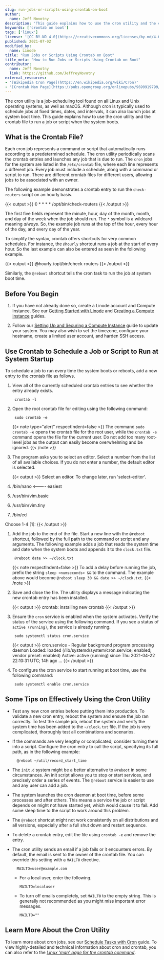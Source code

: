 ```yaml
---
slug: run-jobs-or-scripts-using-crontab-on-boot
author:
  name: Jeff Novotny
description: 'This guide explains how to use the cron utility and the crontab file to run jobs or scripts when your Linode boots, as well as best practices when using cron.'
keywords: ['crontab on boot']
tags: ['linux']
license: '[CC BY-ND 4.0](https://creativecommons.org/licenses/by-nd/4.0)'
published: 2021-07-02
modified_by:
  name: Linode
title: "Run Jobs or Scripts Using Crontab on Boot"
title_meta: "How to Run Jobs or Scripts Using Crontab on Boot"
contributor:
  name: Jeff Novotny
  link: https://github.com/JeffreyNovotny
external_resources:
- '[Wikipedia Cron Page](https://en.wikipedia.org/wiki/Cron)'
- '[Crontab Man Page](https://pubs.opengroup.org/onlinepubs/9699919799/utilities/crontab.html)'
---
```


The cron utility is a job-scheduling tool found on all Linux and Unix operating systems, as well as macOS. Although cron is typically used to schedule jobs at fixed times, dates, and intervals, it can also launch jobs at system boot time. This guide explains how to use the cron utility and the crontab file to run a job or script when the system boots.

## What is the Crontab File?

Each cron job represents a command or script that automatically runs according to a predetermined schedule. The cron utility periodically scans the crontab entries and launches any job that is due to run. The `cron` jobs for the system are listed in the `/etc/crontab` file, where each line represents a different job. Every job must include a schedule, along with a command or script to run. There are different crontab files for different users, allowing jobs to be associated with an owner.

The following example demonstrates a crontab entry to run the `check-routers` script on an hourly basis.

{{< output >}}
0 \* \* \* \* /opt/bin/check-routers
{{< /output >}}

The first five fields represent the minute, hour, day of the month, month, and day of the week when the job should run. The `*` symbol is a wildcard meaning *always*. So, the example job runs at the top of the hour, every hour of the day, and every day of the year.

To simplify the syntax, crontab offers shortcuts for very common schedules. For instance, the `@hourly` shortcut runs a job at the start of every hour. So the last example can also be entered as seen in the following example.

{{< output >}}
@hourly /opt/bin/check-routers
{{< /output >}}

Similarly, the `@reboot` shortcut tells the cron task to run the job at system boot time.

## Before You Begin

1.  If you have not already done so, create a Linode account and Compute Instance. See our [Getting Started with Linode](/docs/guides/getting-started/) and [Creating a Compute Instance](/docs/guides/creating-a-compute-instance/) guides.

1.  Follow our [Setting Up and Securing a Compute Instance](/docs/guides/set-up-and-secure/) guide to update your system. You may also wish to set the timezone, configure your hostname, create a limited user account, and harden SSH access.

## Use Crontab to Schedule a Job or Script to Run at System Startup

To schedule a job to run every time the system boots or reboots, add a new entry to the crontab file as follows.

1. View all of the currently scheduled crontab entries to see whether the entry already exists.

        crontab -l

1. Open the root crontab file for editing using the following command:

        sudo crontab -e

    {{< note type="alert" respectIndent=false >}}
The command `sudo crontab -e` opens the crontab file for the root user, while the `crontab -e` command opens the file for the current user. Do not add too many root-level jobs as the output can easily become overwhelming and be ignored.
    {{< /note >}}

1. The program asks you to select an editor. Select a number from the list of all available choices. If you do not enter a number, the default editor is selected.

    {{< output >}}
Select an editor.  To change later, run 'select-editor'.
1. /bin/nano        <---- easiest
2. /usr/bin/vim.basic
3. /usr/bin/vim.tiny
4. /bin/ed

Choose 1-4 [1]:
    {{< /output >}}

1. Add the job to the end of the file. Start a new line with the `@reboot` shortcut, followed by the full path to the command or script and any arguments. The following example adds a job that reads the system time and date when the system boots and appends it to the `clock.txt` file.

        @reboot date >> ~/clock.txt

    {{< note respectIndent=false >}}
To add a delay before running the job, prefix the string `sleep <numseconds> &&` to the command. The example above would become `@reboot sleep 30 && date >> ~/clock.txt`.
    {{< /note >}}

1. Save and close the file. The utility displays a message indicating the new crontab entry has been installed.

    {{< output >}}
crontab: installing new crontab
    {{< /output >}}

1. Ensure the `cron` service is enabled when the system activates. Verify the status of the service using the following command. If you see a status of `active (running)`, the service is already running.

        sudo systemctl status cron.service

    {{< output >}}
cron.service - Regular background program processing daemon
     Loaded: loaded (/lib/systemd/system/cron.service; enabled; vendor preset: enabled)
     Active: active (running) since Thu 2021-04-22 22:10:31 UTC; 14h ago
...
    {{< /output >}}

1. To configure the cron service to start running at boot time, use the following command:

        sudo systemctl enable cron.service

## Some Tips on Effectively Using the Cron Utility

- Test any new cron entries before putting them into production. To validate a new cron entry, reboot the system and ensure the job ran correctly. To test the sample job, reboot the system and verify the system time has been added to the `~/clock.txt` file. If the job is very complicated, thoroughly test all combinations and scenarios.

- If the commands are very lengthy or complicated, consider turning them into a script. Configure the cron entry to call the script, specifying its full path, as in the following example:

        @reboot ~/util/record_start_time

- The `init.d` system might be a better alternative to `@reboot` in some circumstances. An init script allows you to stop or start services, and precisely order a series of events. The `@reboot` service is easier to use and any user can add a job.

- The system launches the cron daemon at boot time, before some processes and after others. This means a service the job or script depends on might not have started yet, which would cause it to fail. Add some sleep time to the script to work around this problem.

- The `@reboot` shortcut might not work consistently on all distributions and all versions, especially after a full shut down and restart sequence.

- To delete a crontab entry, edit the file using `crontab -e` and remove the entry.

- The cron utility sends an email if a job fails or it encounters errors. By default, the email is sent to the owner of the crontab file. You can override this setting with a `MAILTO` directive.

        MAILTO=user@example.com

  - For a local user, enter the following.

        MAILTO=localuser

  - To turn off emails completely, set `MAILTO` to the empty string. This is generally not recommended as you might miss important error messages.

        MAILTO=""

## Learn More About the Cron Utility

To learn more about cron jobs, see our [Schedule Tasks with Cron](/docs/guides/schedule-tasks-with-cron/) guide. To view highly-detailed and technical information about cron and crontab, you can also refer to the [*Linux 'man' page for the crontab command*](https://pubs.opengroup.org/onlinepubs/9699919799/utilities/crontab.html).
